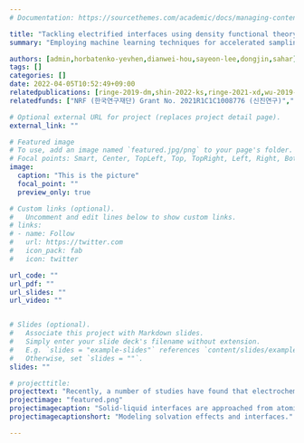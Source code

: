 ```yaml
---
# Documentation: https://sourcethemes.com/academic/docs/managing-content/

title: "Tackling electrified interfaces using density functional theory and machine learning"
summary: "Employing machine learning techniques for accelerated sampling of liquid molecules phase space to understand the nature of electrified interfaces in energy conversion and storage applications."

authors: [admin,horbatenko-yevhen,dianwei-hou,sayeon-lee,dongjin,sahar]
tags: []
categories: []
date: 2022-04-05T10:52:49+09:00
relatedpublications: [ringe-2019-dm,shin-2022-ks,ringe-2021-xd,wu-2019-bq,ringe-2023-cation]
relatedfunds: ["NRF (한국연구재단) Grant No. 2021R1C1C1008776 (신진연구)","Institute for Basic Science (IBS) for Molecular Spectroscopy and Dynamics"]

# Optional external URL for project (replaces project detail page).
external_link: ""

# Featured image
# To use, add an image named `featured.jpg/png` to your page's folder.
# Focal points: Smart, Center, TopLeft, Top, TopRight, Left, Right, BottomLeft, Bottom, BottomRight.
image:
  caption: "This is the picture"
  focal_point: ""
  preview_only: true

# Custom links (optional).
#   Uncomment and edit lines below to show custom links.
# links:
# - name: Follow
#   url: https://twitter.com
#   icon_pack: fab
#   icon: twitter

url_code: ""
url_pdf: ""
url_slides: ""
url_video: ""


# Slides (optional).
#   Associate this project with Markdown slides.
#   Simply enter your slide deck's filename without extension.
#   E.g. `slides = "example-slides"` references `content/slides/example-slides.md`.
#   Otherwise, set `slides = ""`.
slides: ""

# projecttitle: 
projecttext: "Recently, a number of studies have found that electrochemical processes in batteries and electrolyzers are highly sensitive to the electrified solid-liquid interface. In order to accurately predict reaction kinetics or the stability of electrochemical system compounds, it is essential to develop methods that can model such interfaces on a quantum accuracy level. In addition, for most state-of-the-art energy systems such as carbon materials, single atom catalysts, 2D materials (MoS<sub>2</sub>, etc.) or semiconductors the effect of electrification remains largely unknown and could potentially lead to the development of new technologies. In this project, we develop and apply several computational techniques from continuum over classical approaches up to full first-principles machine learning to upscale quantum chemical calculations with Density Functional Theory towards a full representation of the solid-liquid interface and its realistic reaction environment."
projectimage: "featured.png"
projectimagecaption: "Solid-liquid interfaces are approached from atomistic simulations, using either a force-field based description or machine learning approaches. Further coarse-graining of atomistic insights leads to fast and transferable continuum solvation schemes."
projectimagecaptionshort: "Modeling solvation effects and interfaces."

---
```


